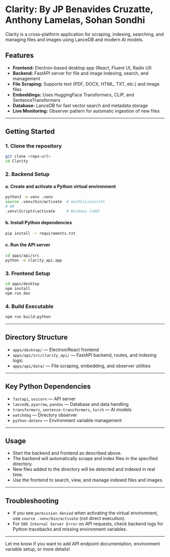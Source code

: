 # Clarity: By JP Benavides Cruzatte, Anthony Lamelas, Sohan Sondhi

Clarity is a cross-platform application for scraping, indexing, searching, and managing files and images using LanceDB and modern AI models.


## Features

- **Frontend:** Electron-based desktop app (React, Fluent UI, Radix UI)
- **Backend:** FastAPI server for file and image indexing, search, and management
- **File Scraping:** Supports text (PDF, DOCX, HTML, TXT, etc.) and image files
- **Embeddings:** Uses HuggingFace Transformers, CLIP, and SentenceTransformers
- **Database:** LanceDB for fast vector search and metadata storage
- **Live Monitoring:** Observer pattern for automatic ingestion of new files

---

## Getting Started

### 1. Clone the repository

```sh
git clone <repo-url>
cd Clarity
```

### 2. Backend Setup

#### a. Create and activate a Python virtual environment

```sh
python3 -m venv .venv
source .venv/bin/activate  # macOS/Linux/zsh
# OR
.venv\Scripts\activate     # Windows (cmd)
```

#### b. Install Python dependencies

```sh
pip install -r requirements.txt
```

#### c. Run the API server

```sh
cd apps/api/src
python -m clarity_api.app
```

### 3. Frontend Setup

```sh
cd apps/desktop
npm install
npm run dev
```

### 4. Build Executable

```sh
npm run build:python
```

---

## Directory Structure

- `apps/desktop/` — Electron/React frontend
- `apps/api/src/clarity_api/` — FastAPI backend, routes, and indexing logic
- `apps/api/data/` — File scraping, embedding, and observer utilities

---

## Key Python Dependencies

- `fastapi`, `uvicorn` — API server
- `lancedb`, `pyarrow`, `pandas` — Database and data handling
- `transformers`, `sentence-transformers`, `torch` — AI models
- `watchdog` — Directory observer
- `python-dotenv` — Environment variable management

---

## Usage

- Start the backend and frontend as described above.
- The backend will automatically scrape and index files in the specified directory.
- New files added to the directory will be detected and indexed in real time.
- Use the frontend to search, view, and manage indexed files and images.

---

## Troubleshooting

- If you see `permission denied` when activating the virtual environment, use `source .venv/bin/activate` (not direct execution).
- For `500 Internal Server Error` on API requests, check backend logs for Python tracebacks and missing environment variables.

---

Let me know if you want to add API endpoint documentation, environment variable setup, or more details!
